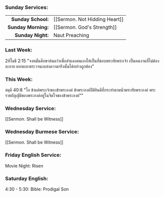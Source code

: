 ### Sunday Services:
|                     |                               |
| -------------------:|:----------------------------- |
|  **Sunday School:** | [[Sermon. Not Hidding Heart]] |
| **Sunday Morning:** | [[Sermon. God's Strength]]    |
|   **Sunday Night:** | Naut Preaching                |
### Last Week: 
2ทิโมธี 2:15 "จงหมั่นศึกษาค้นคว้าเพื่อสำแดงตนเองให้เป็นที่ชอบพระทัยพระเจ้า เป็นคนงานที่ไม่ต้องละอาย แยกแยะพระวจนะแห่งความจริงนั้นได้อย่างถูกต้อง"
### This Week:
สดุดี 40:8 "โอ ข้าแต่พระเจ้าของข้าพระองค์ ข้าพระองค์ปีติยินดีที่กระทำตามน้ำพระทัยพระองค์ พระราชบัญญัติของพระองค์อยู่ในจิตใจของข้าพระองค์""
### Wednesday Service:
[[Sermon. Shall be Witness]]
### Wednesday Burmese Service:
[[Sermon. Shall be Witness]]
### Friday English Service:
Movie Night:  Risen
### Saturday English:
4:30 - 5:30: Bible: Prodigal Son